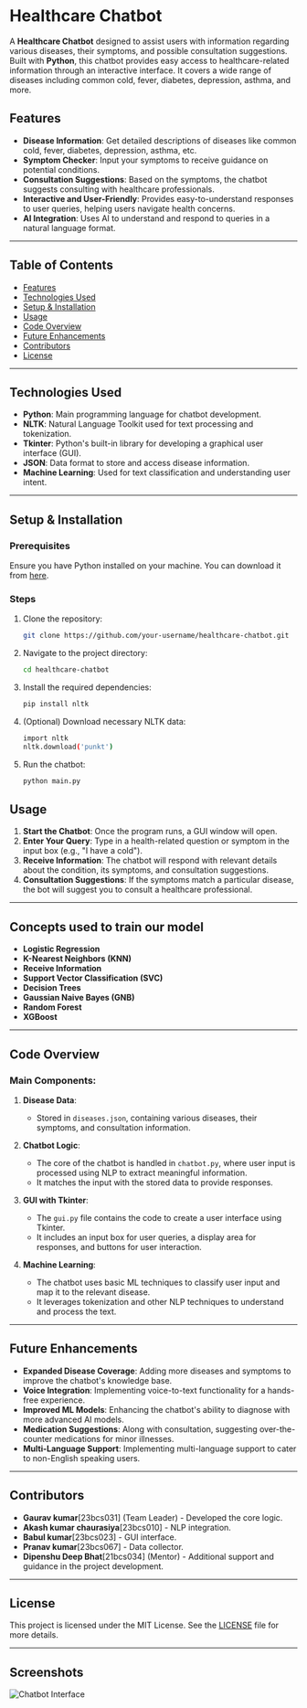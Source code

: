 # Healthcare Chatbot

A **Healthcare Chatbot** designed to assist users with information regarding various diseases, their symptoms, and possible consultation suggestions. Built with **Python**, this chatbot provides easy access to healthcare-related information through an interactive interface. It covers a wide range of diseases including common cold, fever, diabetes, depression, asthma, and more.

## Features

- **Disease Information**: Get detailed descriptions of diseases like common cold, fever, diabetes, depression, asthma, etc.
- **Symptom Checker**: Input your symptoms to receive guidance on potential conditions.
- **Consultation Suggestions**: Based on the symptoms, the chatbot suggests consulting with healthcare professionals.
- **Interactive and User-Friendly**: Provides easy-to-understand responses to user queries, helping users navigate health concerns.
- **AI Integration**: Uses AI to understand and respond to queries in a natural language format.

---

## Table of Contents

- [Features](#features)
- [Technologies Used](#technologies-used)
- [Setup & Installation](#setup--installation)
- [Usage](#usage)
- [Code Overview](#code-overview)
- [Future Enhancements](#future-enhancements)
- [Contributors](#contributors)
- [License](#license)

---

## Technologies Used

- **Python**: Main programming language for chatbot development.
- **NLTK**: Natural Language Toolkit used for text processing and tokenization.
- **Tkinter**: Python's built-in library for developing a graphical user interface (GUI).
- **JSON**: Data format to store and access disease information.
- **Machine Learning**: Used for text classification and understanding user intent.

---

## Setup & Installation

### Prerequisites

Ensure you have Python installed on your machine. You can download it from [here](https://www.python.org/downloads/).

### Steps

1. Clone the repository:

   ```bash
   git clone https://github.com/your-username/healthcare-chatbot.git
   
2. Navigate to the project directory:

   ```bash
   cd healthcare-chatbot

3. Install the required dependencies:

   ```bash
   pip install nltk

4. (Optional) Download necessary NLTK data:

   ```bash
   import nltk
   nltk.download('punkt')

5. Run the chatbot:
   ```bash
   python main.py

## Usage

1. **Start the Chatbot**: Once the program runs, a GUI window will open.
2. **Enter Your Query**: Type in a health-related question or symptom in the input box (e.g., "I have a cold").
3. **Receive Information**: The chatbot will respond with relevant details about the condition, its symptoms, and consultation suggestions.
4. **Consultation Suggestions**: If the symptoms match a particular disease, the bot will suggest you to consult a healthcare professional.

---
## Concepts used to train our model

- **Logistic Regression**
- **K-Nearest Neighbors (KNN)**
- **Receive Information**
- **Support Vector Classification (SVC)**
- **Decision Trees**
- **Gaussian Naive Bayes (GNB)**
- **Random Forest**
- **XGBoost**
---


## Code Overview

### Main Components:

1. **Disease Data**: 
   - Stored in `diseases.json`, containing various diseases, their symptoms, and consultation information.

2. **Chatbot Logic**: 
   - The core of the chatbot is handled in `chatbot.py`, where user input is processed using NLP to extract meaningful information.
   - It matches the input with the stored data to provide responses.

3. **GUI with Tkinter**:
   - The `gui.py` file contains the code to create a user interface using Tkinter.
   - It includes an input box for user queries, a display area for responses, and buttons for user interaction.

4. **Machine Learning**:
   - The chatbot uses basic ML techniques to classify user input and map it to the relevant disease.
   - It leverages tokenization and other NLP techniques to understand and process the text.

---

## Future Enhancements

- **Expanded Disease Coverage**: Adding more diseases and symptoms to improve the chatbot's knowledge base.
- **Voice Integration**: Implementing voice-to-text functionality for a hands-free experience.
- **Improved ML Models**: Enhancing the chatbot's ability to diagnose with more advanced AI models.
- **Medication Suggestions**: Along with consultation, suggesting over-the-counter medications for minor illnesses.
- **Multi-Language Support**: Implementing multi-language support to cater to non-English speaking users.

---

## Contributors

- **Gaurav kumar**[23bcs031] (Team Leader) - Developed the core logic. 
- **Akash kumar chaurasiya**[23bcs010]  - NLP integration. 
- **Babul kumar**[23bcs023]  - GUI interface.
- **Pranav kumar**[23bcs067]  - Data collector. 
- **Dipenshu Deep Bhat**[21bcs034] (Mentor) - Additional support and guidance in the project development.

---

## License

This project is licensed under the MIT License. See the [LICENSE](./LICENSE) file for more details.

---

## Screenshots
![Chatbot Interface](img.jpeg)




